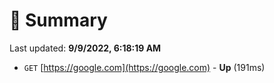 # 📖 Summary
Last updated: **9/9/2022, 6:18:19 AM**

- `GET` [https://google.com](https://google.com) - **Up** (191ms)

